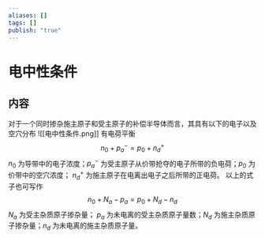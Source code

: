 ```yaml
---
aliases: []
tags: []
publish: "true"
---
```


# 电中性条件
## 内容
对于一个同时掺杂施主原子和受主原子的补偿半导体而言，其具有以下的电子以及空穴分布
![[电中性条件.png]]
有电荷平衡
$$
n_0+p_a^-=p_0+n_d^+
$$
$n_0$ 为导带中的电子浓度；$p_a^-$ 为受主原子从价带抢夺的电子所带的负电荷；$p_0$ 为价带中的空穴浓度； $n_d^+$ 为施主原子在电离出电子之后所带的正电荷。
以上的式子也可写作
$$
n_0+N_a-p_a=p_0+N_d-n_d
$$
$N_a$  为受主杂质原子掺杂量； $p_a$ 为未电离的受主杂质原子量数；$N_d$ 为施主杂质原子掺杂量；$n_d$ 为未电离的施主杂质原子量。